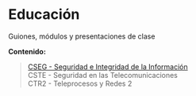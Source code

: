 # Educación  

Guiones, módulos y presentaciones de clase  

**Contenido:**  

>[CSEG - Seguridad e Integridad de la Información](/CSEG)  
>CSTE - Seguridad en las Telecomunicaciones  
>CTR2 - Teleprocesos y Redes 2  
